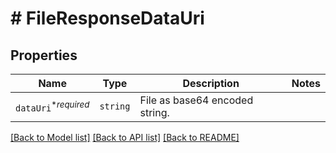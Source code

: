 # # FileResponseDataUri



## Properties

Name | Type | Description | Notes
------------ | ------------- | ------------- | -------------
| `dataUri`<sup>*_required_</sup> | ```string``` |  File as base64 encoded string.  |  |

[[Back to Model list]](../../README.md#models) [[Back to API list]](../../README.md#endpoints) [[Back to README]](../../README.md)
